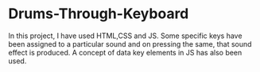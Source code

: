 # Drums-Through-Keyboard
In this project, I have used HTML,CSS and JS. Some specific keys have been assigned to a particular sound and on pressing the same, that sound effect is produced. A concept of data key elements in JS has also been used.
